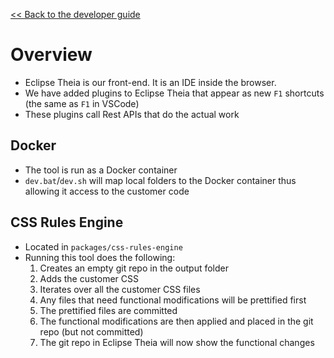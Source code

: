 [<< Back to the developer guide](../developer_guide.md)

# Overview

- Eclipse Theia is our front-end. It is an IDE inside the browser.
- We have added plugins to Eclipse Theia that appear as new `F1` shortcuts (the same as `F1` in VSCode)
- These plugins call Rest APIs that do the actual work

## Docker

- The tool is run as a Docker container
- `dev.bat`/`dev.sh` will map local folders to the Docker container thus allowing it access to the customer code

## CSS Rules Engine

- Located in `packages/css-rules-engine`
- Running this tool does the following:
  1. Creates an empty git repo in the output folder
  2. Adds the customer CSS
  3. Iterates over all the customer CSS files
  4. Any files that need functional modifications will be prettified first
  5. The prettified files are committed
  6. The functional modifications are then applied and placed in the git repo (but not committed)
  7. The git repo in Eclipse Theia will now show the functional changes
